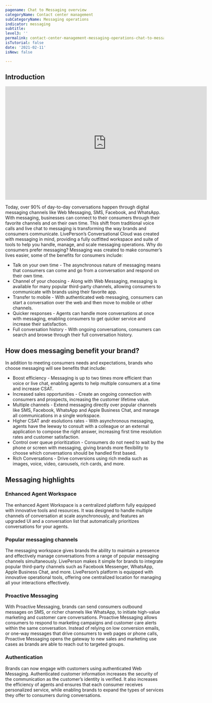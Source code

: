 ```yaml
---
pagename: Chat to Messaging overview
categoryName: Contact center management
subCategoryName: Messaging operations
indicator: messaging
subtitle:
level3: ''
permalink: contact-center-management-messaging-operations-chat-to-messaging-overview.html
isTutorial: false
date: '2021-02-11'
isNew: false

---
```


## Introduction

<iframe style="max-width: 750px;" src="https://player.vimeo.com/video/489386309?autoplay=1&loop=1&title=0&byline=0&portrait=0" width="640" height="360" frameborder="0" allow="autoplay; fullscreen" allowfullscreen></iframe>

Today, over 90% of day-to-day conversations happen through digital messaging channels like Web Messaging, SMS, Facebook, and WhatsApp. With messaging, businesses can connect to their consumers through their favorite channels and on their own time. This shift from traditional voice calls and live chat to messaging is transforming the way brands and consumers communicate. LivePerson’s Conversational Cloud was created with messaging in mind, providing a fully outfitted workspace and suite of tools to help you handle, manage, and scale messaging operations. 
Why do consumers prefer messaging?
Messaging was created to make consumer’s lives easier, some of the benefits for consumers include: 

* Talk on your own time - The asynchronous nature of messaging means that consumers can come and go from a conversation and respond on their own time. 
* Channel of your choosing - Along with Web Messaging, messaging is available for many popular third-party channels, allowing consumers to communicate with brands using their favorite app.
* Transfer to mobile - With authenticated web messaging, consumers can start a conversation over the web and then move to mobile or other channels. 
* Quicker responses - Agents can handle more conversations at once with messaging, enabling consumers to get quicker service and increase their satisfaction. 
* Full conversation history - With ongoing conversations, consumers can search and browse through their full conversation history. 

## How does messaging benefit your brand?
In addition to meeting consumers needs and expectations, brands who choose messaging will see benefits that include:
* Boost efficiency - Messaging is up to two times more efficient than voice or live chat, enabling agents to help multiple consumers at a time and increase CSAT. 
* Increased sales opportunities - Create an ongoing connection with consumers and prospects, increasing the customer lifetime value.
* Multiple channels - Extend messaging directly over popular channels like SMS, Facebook, WhatsApp and Apple Business Chat, and manage all communications in a single workspace.
* Higher CSAT andr esolutions rates - With asynchronous messaging, agents have the leeway to consult with a colleague or an external application to compose the right answer, increasing first time resolution rates and customer satisfaction.
* Control over queue prioritization - Consumers do not need to wait by the phone or screen with messaging, giving brands more flexibility to choose which conversations should be handled first based.
* Rich Conversations - Drive conversions using rich media such as images, voice, video, carousels, rich cards, and more.

## Messaging highlights 

### Enhanced Agent Workspace 
The enhanced Agent Workspace is a centralized platform fully equipped with innovative tools and resources. It was designed to handle multiple channels of conversation at scale asynchronously, and features an upgraded UI and a conversation list that automatically prioritizes conversations for your agents.

### Popular messaging channels 
The messaging workspace gives brands the ability to maintain a presence and effectively manage conversations from a range of popular messaging channels simultaneously. LivePerson makes it simple for brands to integrate popular third-party channels such as Facebook Messenger, WhatsApp, Apple Business Chat, and more. LivePerson’s platform is equipped with innovative operational tools, offering one centralized location for managing all your interactions effectively.

### Proactive Messaging
With Proactive Messaging, brands can send consumers outbound messages on SMS, or richer channels like WhatsApp, to initiate high-value marketing and customer care conversations. Proactive Messaging allows consumers to respond to marketing campaigns and customer care alerts within the same conversation. Instead of relying on low conversion emails, or one-way messages that drive consumers to web pages or phone calls, Proactive Messaging opens the gateway to new sales and marketing use cases as brands are able to reach out to targeted groups. 

### Authentication
Brands can now engage with customers using authenticated Web Messaging. Authenticated customer information increases the security of the communication as the customer’s identity is verified. It also increases the efficiency of agents and ensures that each consumer receives personalized service, while enabling brands to expand the types of services they offer to consumers during conversations. 
